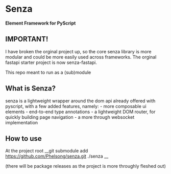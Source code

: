 # Senza

**Element Framework for PyScript**

## IMPORTANT!
I have broken the orginal project up, so the core senza library is more modular and could be more easily used across frameworks. 
The orginal fastapi starter project is now senza-fastapi.

This repo meant to run as a (sub)module

## What is Senza?

senza is a lightweight wrapper around the dom api already offered with pyscript, with a few added features, namely:
    - more composable ui elements
    - end-to-end type annotations
    - a lightweight DOM router, for quickly building page navigation
    - a more through websocket implementation

## How to use
At the project root
__git submodule add https://github.com/Phelsong/senza.git ./senza __

(there will be package releases as the project is more throughly fleshed out)

